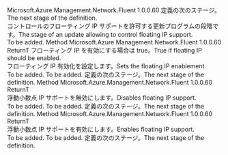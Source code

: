 <Type Name="IWithFloatingIP&lt;ReturnT&gt;" FullName="Microsoft.Azure.Management.Network.Fluent.HasFloatingIP.Update.IWithFloatingIP&lt;ReturnT&gt;">
  <TypeSignature Language="C#" Value="public interface IWithFloatingIP&lt;ReturnT&gt;" />
  <TypeSignature Language="ILAsm" Value=".class public interface auto ansi abstract IWithFloatingIP`1&lt;ReturnT&gt;" />
  <TypeSignature Language="DocId" Value="T:Microsoft.Azure.Management.Network.Fluent.HasFloatingIP.Update.IWithFloatingIP`1" />
  <TypeSignature Language="VB.NET" Value="Public Interface IWithFloatingIP(Of ReturnT)" />
  <TypeSignature Language="F#" Value="type IWithFloatingIP&lt;'ReturnT&gt; = interface" />
  <AssemblyInfo>
    <AssemblyName>Microsoft.Azure.Management.Network.Fluent</AssemblyName>
    <AssemblyVersion>1.0.0.60</AssemblyVersion>
  </AssemblyInfo>
  <TypeParameters>
    <TypeParameter Name="ReturnT" />
  </TypeParameters>
  <Interfaces />
  <Docs>
    <typeparam name="ReturnT"><span data-ttu-id="1a19a-101">定義の次のステージ。</span><span class="sxs-lookup"><span data-stu-id="1a19a-101">The next stage of the definition.</span></span></typeparam>
    <summary>
            <span data-ttu-id="1a19a-102">コントロールのフローティング IP サポートを許可する更新プログラムの段階です。</span><span class="sxs-lookup"><span data-stu-id="1a19a-102">The stage of an update allowing to control floating IP support.</span></span>
            </summary>
    <remarks>To be added.</remarks>
  </Docs>
  <Members>
    <Member MemberName="WithFloatingIP">
      <MemberSignature Language="C#" Value="public ReturnT WithFloatingIP (bool enabled);" />
      <MemberSignature Language="ILAsm" Value=".method public hidebysig newslot virtual instance !ReturnT WithFloatingIP(bool enabled) cil managed" />
      <MemberSignature Language="DocId" Value="M:Microsoft.Azure.Management.Network.Fluent.HasFloatingIP.Update.IWithFloatingIP`1.WithFloatingIP(System.Boolean)" />
      <MemberSignature Language="VB.NET" Value="Public Function WithFloatingIP (enabled As Boolean) As ReturnT" />
      <MemberSignature Language="F#" Value="abstract member WithFloatingIP : bool -&gt; 'ReturnT" Usage="iWithFloatingIP.WithFloatingIP enabled" />
      <MemberType>Method</MemberType>
      <AssemblyInfo>
        <AssemblyName>Microsoft.Azure.Management.Network.Fluent</AssemblyName>
        <AssemblyVersion>1.0.0.60</AssemblyVersion>
      </AssemblyInfo>
      <ReturnValue>
        <ReturnType>ReturnT</ReturnType>
      </ReturnValue>
      <Parameters>
        <Parameter Name="enabled" Type="System.Boolean" />
      </Parameters>
      <Docs>
        <param name="enabled"><span data-ttu-id="1a19a-103">フローティング IP を有効にする場合は true。</span><span class="sxs-lookup"><span data-stu-id="1a19a-103">True if floating IP should be enabled.</span></span></param>
        <summary>
            <span data-ttu-id="1a19a-104">フローティング IP 有効化を設定します。</span><span class="sxs-lookup"><span data-stu-id="1a19a-104">Sets the floating IP enablement.</span></span>
            </summary>
        <returns>To be added.</returns>
        <remarks>To be added.</remarks>
        <return><span data-ttu-id="1a19a-105">定義の次のステージ。</span><span class="sxs-lookup"><span data-stu-id="1a19a-105">The next stage of the definition.</span></span></return>
      </Docs>
    </Member>
    <Member MemberName="WithFloatingIPDisabled">
      <MemberSignature Language="C#" Value="public ReturnT WithFloatingIPDisabled ();" />
      <MemberSignature Language="ILAsm" Value=".method public hidebysig newslot virtual instance !ReturnT WithFloatingIPDisabled() cil managed" />
      <MemberSignature Language="DocId" Value="M:Microsoft.Azure.Management.Network.Fluent.HasFloatingIP.Update.IWithFloatingIP`1.WithFloatingIPDisabled" />
      <MemberSignature Language="VB.NET" Value="Public Function WithFloatingIPDisabled () As ReturnT" />
      <MemberSignature Language="F#" Value="abstract member WithFloatingIPDisabled : unit -&gt; 'ReturnT" Usage="iWithFloatingIP.WithFloatingIPDisabled " />
      <MemberType>Method</MemberType>
      <AssemblyInfo>
        <AssemblyName>Microsoft.Azure.Management.Network.Fluent</AssemblyName>
        <AssemblyVersion>1.0.0.60</AssemblyVersion>
      </AssemblyInfo>
      <ReturnValue>
        <ReturnType>ReturnT</ReturnType>
      </ReturnValue>
      <Parameters />
      <Docs>
        <summary>
            <span data-ttu-id="1a19a-106">浮動小数点 IP サポートを無効にします。</span><span class="sxs-lookup"><span data-stu-id="1a19a-106">Disables floating IP support.</span></span>
            </summary>
        <returns>To be added.</returns>
        <remarks>To be added.</remarks>
        <return><span data-ttu-id="1a19a-107">定義の次のステージ。</span><span class="sxs-lookup"><span data-stu-id="1a19a-107">The next stage of the definition.</span></span></return>
      </Docs>
    </Member>
    <Member MemberName="WithFloatingIPEnabled">
      <MemberSignature Language="C#" Value="public ReturnT WithFloatingIPEnabled ();" />
      <MemberSignature Language="ILAsm" Value=".method public hidebysig newslot virtual instance !ReturnT WithFloatingIPEnabled() cil managed" />
      <MemberSignature Language="DocId" Value="M:Microsoft.Azure.Management.Network.Fluent.HasFloatingIP.Update.IWithFloatingIP`1.WithFloatingIPEnabled" />
      <MemberSignature Language="VB.NET" Value="Public Function WithFloatingIPEnabled () As ReturnT" />
      <MemberSignature Language="F#" Value="abstract member WithFloatingIPEnabled : unit -&gt; 'ReturnT" Usage="iWithFloatingIP.WithFloatingIPEnabled " />
      <MemberType>Method</MemberType>
      <AssemblyInfo>
        <AssemblyName>Microsoft.Azure.Management.Network.Fluent</AssemblyName>
        <AssemblyVersion>1.0.0.60</AssemblyVersion>
      </AssemblyInfo>
      <ReturnValue>
        <ReturnType>ReturnT</ReturnType>
      </ReturnValue>
      <Parameters />
      <Docs>
        <summary>
            <span data-ttu-id="1a19a-108">浮動小数点 IP サポートを有効にします。</span><span class="sxs-lookup"><span data-stu-id="1a19a-108">Enables floating IP support.</span></span>
            </summary>
        <returns>To be added.</returns>
        <remarks>To be added.</remarks>
        <return><span data-ttu-id="1a19a-109">定義の次のステージ。</span><span class="sxs-lookup"><span data-stu-id="1a19a-109">The next stage of the definition.</span></span></return>
      </Docs>
    </Member>
  </Members>
</Type>
